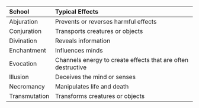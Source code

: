








| School        | Typical Effects                                              |
| :------------ | :----------------------------------------------------------- |
| Abjuration    | Prevents or reverses harmful effects                         |
| Conjuration   | Transports creatures or objects                              |
| Divination    | Reveals information                                          |
| Enchantment   | Influences minds                                             |
| Evocation     | Channels energy to create effects that are often destructive |
| Illusion      | Deceives the mind or senses                                  |
| Necromancy    | Manipulates life and death                                   |
| Transmutation | Transforms creatures or objects                              |